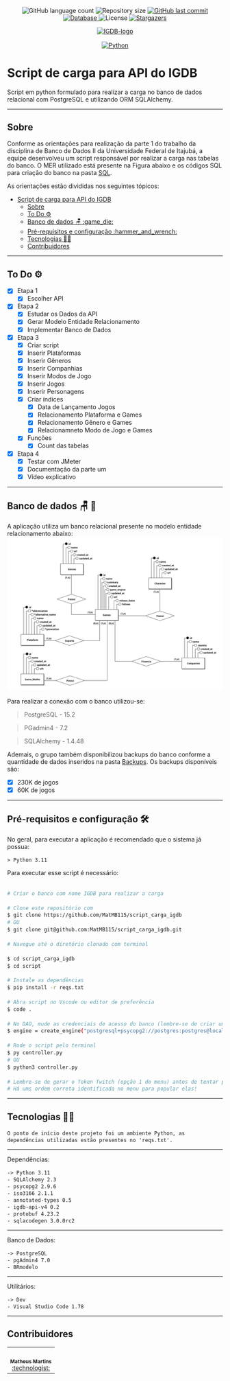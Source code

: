 <p align="center">
  <img alt="GitHub language count" src="https://img.shields.io/github/languages/count/MatMB115/script_carga_igdb?color=a015f5">

  <img alt="Repository size" src="https://img.shields.io/github/repo-size/MatMB115/script_carga_igdb">

  <a href="https://github.com/MatMB115/script_carga_igdb/commits/main">
    <img alt="GitHub last commit" src="https://img.shields.io/github/last-commit/MatMB115/script_carga_igdb">
  </a>
  <a href="https://www.heroku.com/">
  <img alt="Database" src="https://img.shields.io/badge/database PostgreSQL-red">
  </a>

<img alt="License" src="https://img.shields.io/badge/license-MIT-brightgreen">
  <a href="https://github.com/MatMB115/script_carga_igdb/stargazers">
    <img alt="Stargazers" src="https://img.shields.io/github/stars/MatMB115/script_carga_igdb?style=social">
  </a>
</p>

<p align="center">
  <a href="https://github.com/MatMB115/script_carga_igdb">
    <img src="https://miro.medium.com/v2/resize:fit:720/format:webp/1*DpaeArqM7JWzJLylsVl9lg.png" height="250" width="500" alt="IGDB-logo" />
  </a>
</p>

<p align="center">
    <a href="https://www.python.org/">
        <img align="center" alt="Python" height="30" width="40" src="https://cdn.jsdelivr.net/gh/devicons/devicon/icons/python/python-original-wordmark.svg">
    </a>
</p>

# Script de carga para API do IGDB

Script em python formulado para realizar a carga no banco de dados relacional com PostgreSQL e utilizando ORM SQLAlchemy.

---
## Sobre

Conforme as orientações para realização da parte 1 do trabalho da disciplina de Banco de Dados II da Universidade Federal de Itajubá, a equipe desenvolveu um script responsável por realizar a carga nas tabelas do banco. O MER utilizado está presente na Figura abaixo e os códigos SQL para criação do banco na pasta [SQL](./SQL/).

As orientações estão divididas nos seguintes tópicos:

- [Script de carga para API do IGDB](#script-de-carga-para-api-do-igdb)
  - [Sobre](#sobre)
  - [To Do :gear:](#to-do-gear)
  - [Banco de dados :chair: :game\_die:](#banco-de-dados-chair-game_die)
  - [Pré-requisitos e configuração :hammer\_and\_wrench:](#pré-requisitos-e-configuração-hammer_and_wrench)
  - [Tecnologias :technologist:](#tecnologias-technologist)
  - [Contribuidores](#contribuidores)

---
## To Do :gear:
- [x] Etapa 1
  - [x] Escolher API
- [x] Etapa 2
  - [x] Estudar os Dados da API
  - [x] Gerar Modelo Entidade Relacionamento
  - [x] Implementar Banco de Dados
- [x] Etapa 3
  - [x] Criar script
  - [x] Inserir Plataformas
  - [x] Inserir Gêneros
  - [x] Inserir Companhias
  - [x] Inserir Modos de Jogo
  - [x] Inserir Jogos
  - [x] Inserir Personagens
  - [x] Criar índices
    - [x] Data de Lançamento Jogos
    - [x] Relacionamento Plataforma e Games
    - [x] Relacionamento Gênero e Games
    - [x] Relacionamneto Modo de Jogo e Games
  - [x] Funções
    - [x] Count das tabelas
- [x] Etapa 4
  - [x] Testar com JMeter
  - [x] Documentação da parte um
  - [x] Vídeo explicativo

---
## Banco de dados :chair: :game_die:
A aplicação utiliza um banco relacional presente no modelo entidade relacionamento abaixo:
![MER_IGDB](./Docs/MER_GAMES.png)

Para realizar a conexão com o banco utilizou-se:
>PostgreSQL - 15.2

>PGadmin4 - 7.2

>SQLAlchemy - 1.4.48

Ademais, o grupo também disponibilizou backups do banco conforme a quantidade de dados inseridos na pasta [Backups](./SQL/backups_banco/).
Os backups disponíveis são:
- [x] 230K de jogos
- [x] 60K de jogos

---
## Pré-requisitos e configuração :hammer_and_wrench:
No geral, para executar a aplicação é recomendado que o sistema já possua:

    > Python 3.11

Para executar esse script é necessário:

```bash

# Criar o banco com nome IGDB para realizar a carga

# Clone este repositório com
$ git clone https://github.com/MatMB115/script_carga_igdb
# OU
$ git clone git@github.com:MatMB115/script_carga_igdb.git

# Navegue até o diretório clonado com terminal

$ cd script_carga_igdb
$ cd script

# Instale as dependências
$ pip install -r reqs.txt

# Abra script no Vscode ou editor de preferência
$ code .

# No DAO, mude as credenciais de acesso do banco (lembre-se de criar um banco com o nome IGDB pelo SGDB)
$ engine = create_engine("postgresql+psycopg2://postgres:postgres@localhost:5432/IGDB")

# Rode o script pelo terminal
$ py controller.py
# OU
$ python3 controller.py

# Lembre-se de gerar o Token Twitch (opção 1 do menu) antes de tentar popular as tabelas!
# Há ums ordem correta identificada no menu para popular elas!

```
---
## Tecnologias :technologist:
    O ponto de início deste projeto foi um ambiente Python, as dependências utilizadas estão presentes no 'reqs.txt'. 
---
Dependências:

    -> Python 3.11
    - SQLAlchemy 2.3
    - psycopg2 2.9.6
    - iso3166 2.1.1
    - annotated-types 0.5
    - igdb-api-v4 0.2
    - protobuf 4.23.2
    - sqlacodegen 3.0.0rc2
---
Banco de Dados:

    -> PostgreSQL
    - pgAdmin4 7.0
    - BRmodelo
---
Utilitários:

    -> Dev
    - Visual Studio Code 1.78
---  

## Contribuidores

<table>
  <tr>
</td>
    <td align="center"><a href="https://github.com/MatMB115"><img style="border-radius: 50%;" src="https://avatars.githubusercontent.com/u/63670910?v=4" width="100px;" alt=""/><br /><sub><b>Matheus Martins</b></sub></a><br /><a href="https://github.com/MatMB115/repime" title="RepiMe">:technologist:</a></td>
</td>
  </tr>
</table>
